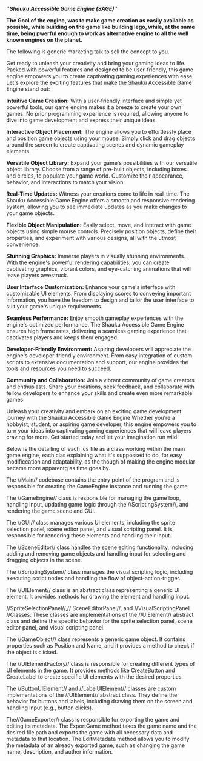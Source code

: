 ''***Shauku Accessible Game Engine (SAGE)***''

**The Goal of the engine, was to make game creation as easily available as possible, while building on the game like building lego, while, at the same time, being pwerful enough to work as alternative engine to all the well known engines on the planet.**

The following is generic marketing talk to sell the concept to you.

Get ready to unleash your creativity and bring your gaming ideas to life. Packed with powerful features and designed to be user-friendly, this game engine empowers you to create captivating gaming experiences with ease. Let's explore the exciting features that make the Shauku Accessible Game Engine stand out:

**Intuitive Game Creation:** With a user-friendly interface and simple yet powerful tools, our game engine makes it a breeze to create your own games. No prior programming experience is required, allowing anyone to dive into game development and express their unique ideas.

**Interactive Object Placement:** The engine allows you to effortlessly place and position game objects using your mouse. Simply click and drag objects around the screen to create captivating scenes and dynamic gameplay elements.

**Versatile Object Library:** Expand your game's possibilities with our versatile object library. Choose from a range of pre-built objects, including boxes and circles, to populate your game world. Customize their appearance, behavior, and interactions to match your vision.

**Real-Time Updates:** Witness your creations come to life in real-time. The Shauku Accessible Game Engine offers a smooth and responsive rendering system, allowing you to see immediate updates as you make changes to your game objects.

**Flexible Object Manipulation:** Easily select, move, and interact with game objects using simple mouse controls. Precisely position objects, define their properties, and experiment with various designs, all with the utmost convenience.

**Stunning Graphics:** Immerse players in visually stunning environments. With the engine's powerful rendering capabilities, you can create captivating graphics, vibrant colors, and eye-catching animations that will leave players awestruck.

**User Interface Customization:** Enhance your game's interface with customizable UI elements. From displaying scores to conveying important information, you have the freedom to design and tailor the user interface to suit your game's unique requirements.

**Seamless Performance:** Enjoy smooth gameplay experiences with the engine's optimized performance. The Shauku Accessible Game Engine ensures high frame rates, delivering a seamless gaming experience that captivates players and keeps them engaged.

**Developer-Friendly Environment:** Aspiring developers will appreciate the engine's developer-friendly environment. From easy integration of custom scripts to extensive documentation and support, our engine provides the tools and resources you need to succeed.

**Community and Collaboration:** Join a vibrant community of game creators and enthusiasts. Share your creations, seek feedback, and collaborate with fellow developers to enhance your skills and create even more remarkable games.

Unleash your creativity and embark on an exciting game development journey with the Shauku Accessible Game Engine Whether you're a hobbyist, student, or aspiring game developer, this engine empowers you to turn your ideas into captivating gaming experiences that will leave players craving for more. Get started today and let your imagination run wild!

Below is the detailing of each .cs file as a class working within the main game engine, each clas explaining what it's suppossed to do, for easy modificcation and adaptability, as the though of making the engine modular became more apparentg as time goes by.

The //Main// codebase contains the entry point of the program and is responsible for creating the GameEngine instance and running the game

The //GameEngine// class is responsible for managing the game loop, handling input, updating game logic through the //ScriptingSystem//, and rendering the game scene and GUI. 

The //GUI// class manages various UI elements, including the sprite selection panel, scene editor panel, and visual scripting panel. It is responsible for rendering these elements and handling their input.

The //SceneEditor// class handles the scene editing functionality, including adding and removing game objects and handling input for selecting and dragging objects in the scene.

The //ScriptingSystem// class manages the visual scripting logic, including executing script nodes and handling the flow of object-action-trigger.

The //UIElement// class is an abstract class representing a generic UI element. It provides methods for drawing the element and handling input.

//SpriteSelectionPanel//,// SceneEditorPanel//, and //VisualScriptingPanel //Classes:
These classes are implementations of the //UIElement// abstract class and define the specific behavior for the sprite selection panel, scene editor panel, and visual scripting panel.

The //GameObject// class represents a generic game object. It contains properties such as Position and Name, and it provides a method to check if the object is clicked.

The //UIElementFactory// class is responsible for creating different types of UI elements in the game. It provides methods like CreateButton and CreateLabel to create specific UI elements with the desired properties.

The //ButtonUIElement// and //LabelUIElement// classes are custom implementations of the //UIElement// abstract class. They define the behavior for buttons and labels, including drawing them on the screen and handling input (e.g., button clicks).

  The//GameExporter// class is responsible for exporting the game and editing its metadata. The ExportGame method takes the game name and the desired file path and exports the game with all necessary data and metadata to that location. The EditMetadata method allows you to modify the metadata of an already exported game, such as changing the game name, description, and author information.

